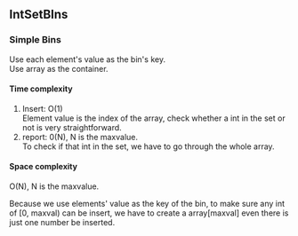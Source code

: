 ## IntSetBIns
### Simple Bins
Use each element's value as the bin's key.  
Use array as the container.

#### Time complexity
1. Insert: O(1)   
Element value is the index of the array, check whether a int in the set or not
is very straightforward.
2. report: 0(N), N is the maxvalue.  
To check if that int in the set, we have to go through the whole array.

#### Space complexity
O(N), N is the maxvalue.  

Because we use elements' value as the key of the bin, to make sure any int of 
[0, maxval) can be insert, we have to create a array[maxval] even there is just
one number be inserted.
